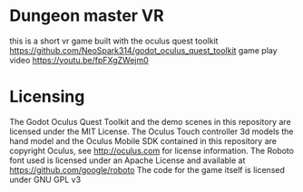 # Dungeon master VR
this is a short vr game built with the oculus quest toolkit
https://github.com/NeoSpark314/godot_oculus_quest_toolkit
game play video
https://youtu.be/fpFXgZWejm0

# Licensing
The Godot Oculus Quest Toolkit and the demo scenes in this repository are licensed under the MIT License. 
The Oculus Touch controller 3d models the hand model and the Oculus Mobile SDK contained in this repository are copyright Oculus, 
see http://oculus.com for license information. 
The Roboto font used is licensed under an Apache License and available at https://github.com/google/roboto
The code for the game itself is licensed under GNU GPL v3
